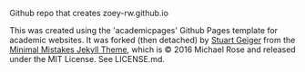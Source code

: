Github repo that creates zoey-rw.github.io

This was created using the 'academicpages' Github Pages template for academic websites. It was forked (then detached) by [Stuart Geiger](https://github.com/staeiou) from the [Minimal Mistakes Jekyll Theme](https://mmistakes.github.io/minimal-mistakes/), which is © 2016 Michael Rose and released under the MIT License. See LICENSE.md.

